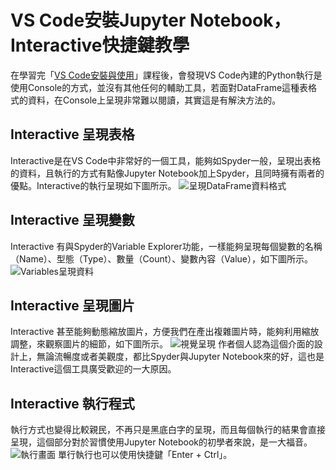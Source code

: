 # VS Code安裝Jupyter Notebook，Interactive快捷鍵教學
在學習完「[VS Code安裝與使用](/classification/python_foundation/28)」課程後，會發現VS Code內建的Python執行是使用Console的方式，並沒有其他任何的輔助工具，若面對DataFrame這種表格式的資料，在Console上呈現非常難以閱讀，其實這是有解決方法的。

## Interactive 呈現表格
Interactive是在VS Code中非常好的一個工具，能夠如Spyder一般，呈現出表格的資料，且執行的方式有點像Jupyter Notebook加上Spyder，且同時擁有兩者的優點。Interactive的執行呈現如下圖所示。
![呈現DataFrame資料格式](https://i.imgur.com/7kJpr2v.png)

## Interactive 呈現變數
Interactive 有與Spyder的Variable Explorer功能，一樣能夠呈現每個變數的名稱（Name）、型態（Type）、數量（Count）、變數內容（Value），如下圖所示。
![Variables呈現資料](https://i.imgur.com/zWJ0Asq.png)

## Interactive 呈現圖片
Interactive 甚至能夠動態縮放圖片，方便我們在產出複雜圖片時，能夠利用縮放調整，來觀察圖片的細節，如下圖所示。
![視覺呈現](https://media.giphy.com/media/AxqiyqkoEcW3wc06EY/giphy.gif)
作者個人認為這個介面的設計上，無論流暢度或者美觀度，都比Spyder與Jupyter Notebook來的好，這也是Interactive這個工具廣受歡迎的一大原因。

## Interactive 執行程式
執行方式也變得比較親民，不再只是黑底白字的呈現，而且每個執行的結果會直接呈現，這個部分對於習慣使用Jupyter Notebook的初學者來說，是一大福音。
![執行畫面](https://media.giphy.com/media/T5rND7nmwXFCmv6cdW/giphy.gif)
單行執行也可以使用快捷鍵「Enter + Ctrl」。
